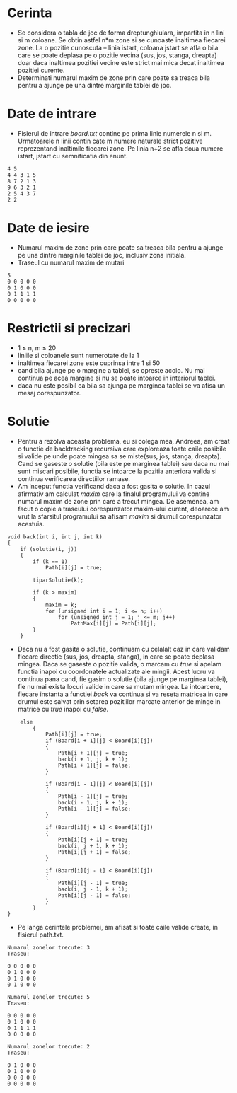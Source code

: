 # Cerinta
- Se considera o tabla de joc de forma dreptunghiulara, impartita in n lini si m coloane. Se obtin astfel n*m zone si se cunoaste inaltimea fiecarei zone. La o pozitie cunoscuta – linia istart, coloana jstart se afla o bila care se poate deplasa pe o pozitie vecina (sus, jos, stanga, dreapta) doar daca inaltimea pozitiei vecine este strict mai mica decat inaltimea pozitiei curente.
- Determinati numarul maxim de zone prin care poate sa treaca bila pentru a ajunge pe una dintre marginile tablei de joc.


# Date de intrare
- Fisierul de intrare _board.txt_ contine pe prima linie numerele n si m. Urmatoarele n linii contin cate m numere naturale strict pozitive reprezentand inaltimile fiecarei zone.
Pe linia n+2 se afla doua numere istart, jstart cu semnificatia din enunt.
~~~
4 5
4 4 3 1 5
8 7 2 1 3
9 6 3 2 1
2 5 4 3 7
2 2
~~~

# Date de iesire
- Numarul maxim de zone prin care poate sa treaca bila pentru a ajunge pe una dintre marginile tablei de joc, inclusiv zona initiala.
- Traseul cu numarul maxim de mutari
~~~
5
0 0 0 0 0 
0 1 0 0 0 
0 1 1 1 1 
0 0 0 0 0 
~~~

# Restrictii si precizari
- 1 ≤ n, m ≤ 20
- liniile si coloanele sunt numerotate de la 1
- inaltimea fiecarei zone este cuprinsa intre 1 si 50
- cand bila ajunge pe o margine a tablei, se opreste acolo. Nu mai continua pe acea margine si nu se poate intoarce in interiorul tablei.
- daca nu este posibil ca bila sa ajunga pe marginea tablei se va afisa un mesaj corespunzator.

# Solutie
- Pentru a rezolva aceasta problema, eu si colega mea, Andreea, am creat o functie de backtracking recursiva care exploreaza toate caile posibile si valide pe unde poate mingea sa se miste(sus, jos, stanga, dreapta). Cand se gaseste o solutie (bila este pe marginea tablei) sau daca nu mai sunt miscari posibile, functia se intoarce la pozitia anteriora valida si continua verificarea directiilor ramase.
- Am inceput functia verificand daca a fost gasita o solutie. In cazul afirmativ am calculat _maxim_ care la finalul programului va contine numarul maxim de zone prin care a trecut mingea. De asemenea, am facut o copie a traseului corespunzator maxim-ului curent, deoarece am vrut la sfarsitul programului sa afisam _maxim_ si drumul corespunzator acestuia.
~~~
void back(int i, int j, int k)
{
    if (solutie(i, j))
    {
        if (k == 1)
            Path[i][j] = true;

        tiparSolutie(k);

        if (k > maxim)
        {
            maxim = k;
            for (unsigned int i = 1; i <= n; i++)
                for (unsigned int j = 1; j <= m; j++)
                    PathMax[i][j] = Path[i][j];
        }
    }
~~~
- Daca nu a fost gasita o solutie, continuam cu celalalt caz in care validam fiecare directie (sus, jos, dreapta, stanga), in care se poate deplasa mingea. Daca se gaseste o pozitie valida, o marcam cu _true_ si apelam functia inapoi cu coordonatele actualizate ale mingii. Acest lucru va continua pana cand, fie gasim o solutie (bila ajunge pe marginea tablei), fie nu mai exista locuri valide in care sa mutam mingea. La intoarcere, fiecare instanta a functiei _back_ va continua si va reseta matricea in care drumul este salvat prin setarea pozitiilor marcate anterior de minge in matrice cu _true_ inapoi cu _false_.
~~~
    else
        {
            Path[i][j] = true;
            if (Board[i + 1][j] < Board[i][j])
            {
                Path[i + 1][j] = true;
                back(i + 1, j, k + 1);
                Path[i + 1][j] = false;
            }

            if (Board[i - 1][j] < Board[i][j])
            {
                Path[i - 1][j] = true;
                back(i - 1, j, k + 1);
                Path[i - 1][j] = false;
            }

            if (Board[i][j + 1] < Board[i][j])
            {
                Path[i][j + 1] = true;
                back(i, j + 1, k + 1);
                Path[i][j + 1] = false;
            }

            if (Board[i][j - 1] < Board[i][j])
            {
                Path[i][j - 1] = true;
                back(i, j - 1, k + 1);
                Path[i][j - 1] = false;
            }
        }
}
~~~
- Pe langa cerintele problemei, am afisat si toate caile valide create, in fisierul path.txt.
~~~
Numarul zonelor trecute: 3
Traseu:

0 0 0 0 0 
0 1 0 0 0 
0 1 0 0 0 
0 1 0 0 0 

Numarul zonelor trecute: 5
Traseu:

0 0 0 0 0 
0 1 0 0 0 
0 1 1 1 1 
0 0 0 0 0 

Numarul zonelor trecute: 2
Traseu:

0 1 0 0 0 
0 1 0 0 0 
0 0 0 0 0 
0 0 0 0 0 

~~~
